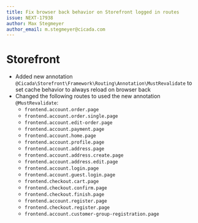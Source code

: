 ```yaml
---
title: Fix browser back behavior on Storefront logged in routes
issue: NEXT-17938
author: Max Stegmeyer
author_email: m.stegmeyer@cicada.com 
---
```

# Storefront
* Added new annotation `@Cicada\Storefront\Framework\Routing\Annotation\MustRevalidate` to set cache behavior to always reload on browser back
* Changed the following routes to used the new annotation `@MustRevalidate`:
  * `frontend.account.order.page`
  * `frontend.account.order.single.page`
  * `frontend.account.edit-order.page`
  * `frontend.account.payment.page`
  * `frontend.account.home.page`
  * `frontend.account.profile.page`
  * `frontend.account.address.page`
  * `frontend.account.address.create.page`
  * `frontend.account.address.edit.page`
  * `frontend.account.login.page`
  * `frontend.account.guest.login.page`
  * `frontend.checkout.cart.page`
  * `frontend.checkout.confirm.page`
  * `frontend.checkout.finish.page`
  * `frontend.account.register.page`
  * `frontend.checkout.register.page`
  * `frontend.account.customer-group-registration.page`
